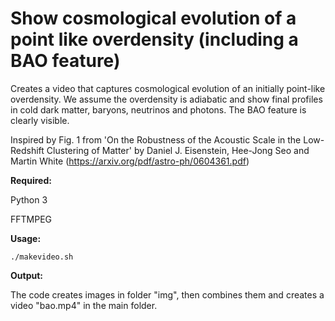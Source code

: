 # Show cosmological evolution of a point like overdensity (including a BAO feature)

Creates a video that captures cosmological evolution of an initially point-like overdensity. We assume the overdensity is adiabatic and show final profiles in cold dark matter, baryons, neutrinos and photons. The BAO feature is clearly visible.

Inspired by Fig. 1 from 'On the Robustness of the Acoustic Scale in the Low-Redshift
Clustering of Matter' by Daniel J. Eisenstein, Hee-Jong Seo and Martin White
(https://arxiv.org/pdf/astro-ph/0604361.pdf)

**Required:**

Python 3

FFTMPEG

**Usage:**

`./makevideo.sh`

**Output:**

The code creates images in folder "img", then combines them and creates a video "bao.mp4"
in the main folder.
